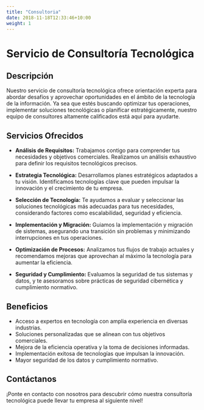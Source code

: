 ```yaml
---
title: "Consultoria"
date: 2018-11-18T12:33:46+10:00
weight: 1
---
```


# Servicio de Consultoría Tecnológica

## Descripción

Nuestro servicio de consultoría tecnológica ofrece orientación experta para abordar desafíos y aprovechar oportunidades en el ámbito de la tecnología de la información. Ya sea que estés buscando optimizar tus operaciones, implementar soluciones tecnológicas o planificar estratégicamente, nuestro equipo de consultores altamente calificados está aquí para ayudarte.

## Servicios Ofrecidos

- **Análisis de Requisitos:** Trabajamos contigo para comprender tus necesidades y objetivos comerciales. Realizamos un análisis exhaustivo para definir los requisitos tecnológicos precisos.

- **Estrategia Tecnológica:** Desarrollamos planes estratégicos adaptados a tu visión. Identificamos tecnologías clave que pueden impulsar la innovación y el crecimiento de tu empresa.

- **Selección de Tecnología:** Te ayudamos a evaluar y seleccionar las soluciones tecnológicas más adecuadas para tus necesidades, considerando factores como escalabilidad, seguridad y eficiencia.

- **Implementación y Migración:** Guiamos la implementación y migración de sistemas, asegurando una transición sin problemas y minimizando interrupciones en tus operaciones.

- **Optimización de Procesos:** Analizamos tus flujos de trabajo actuales y recomendamos mejoras que aprovechan al máximo la tecnología para aumentar la eficiencia.

- **Seguridad y Cumplimiento:** Evaluamos la seguridad de tus sistemas y datos, y te asesoramos sobre prácticas de seguridad cibernética y cumplimiento normativo.

## Beneficios

- Acceso a expertos en tecnología con amplia experiencia en diversas industrias.
- Soluciones personalizadas que se alinean con tus objetivos comerciales.
- Mejora de la eficiencia operativa y la toma de decisiones informadas.
- Implementación exitosa de tecnologías que impulsan la innovación.
- Mayor seguridad de los datos y cumplimiento normativo.

## Contáctanos

¡Ponte en contacto con nosotros para descubrir cómo nuestra consultoría tecnológica puede llevar tu empresa al siguiente nivel!
